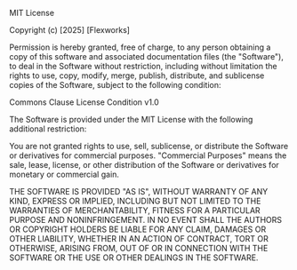 MIT License

Copyright (c) [2025] [Flexworks]

Permission is hereby granted, free of charge, to any person obtaining a copy
of this software and associated documentation files (the "Software"), to deal
in the Software without restriction, including without limitation the rights
to use, copy, modify, merge, publish, distribute, and sublicense copies of the
Software, subject to the following condition:

Commons Clause License Condition v1.0

The Software is provided under the MIT License with the following additional restriction:

You are not granted rights to use, sell, sublicense, or distribute the Software or derivatives
for commercial purposes. "Commercial Purposes" means the sale, lease, license, or other
distribution of the Software or derivatives for monetary or commercial gain.

THE SOFTWARE IS PROVIDED "AS IS", WITHOUT WARRANTY OF ANY KIND, EXPRESS OR
IMPLIED, INCLUDING BUT NOT LIMITED TO THE WARRANTIES OF MERCHANTABILITY,
FITNESS FOR A PARTICULAR PURPOSE AND NONINFRINGEMENT. IN NO EVENT SHALL THE
AUTHORS OR COPYRIGHT HOLDERS BE LIABLE FOR ANY CLAIM, DAMAGES OR OTHER
LIABILITY, WHETHER IN AN ACTION OF CONTRACT, TORT OR OTHERWISE, ARISING FROM,
OUT OF OR IN CONNECTION WITH THE SOFTWARE OR THE USE OR OTHER DEALINGS IN
THE SOFTWARE.
